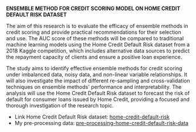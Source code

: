 **ENSEMBLE METHOD FOR CREDIT SCORING MODEL ON HOME CREDIT DEFAULT RISK DATASET**

The aim of this research is to evaluate the efficacy of ensemble methods in credit scoring and provide practical recommendations for their selection and use. The AUC score of these methods will be compared to traditional machine learning models using the Home Credit Default Risk dataset from a 2018 Kaggle competition, which includes alternative data sources to predict the repayment capacity of clients and ensure a positive loan experience.

The study aims to identify effective ensemble methods for credit scoring under imbalanced data, noisy data, and non-linear variable relationships. It will also investigate the impact of different re-sampling and cross-validation techniques on ensemble methods' performance and interpretability. The analysis will use the Home Credit Default Risk dataset to forecast the risk of default for consumer loans issued by Home Credit, providing a focused and thorough investigation of the research topic.

+ Link Home Credit Default Risk dataset: [home-credit-default-risk](https://www.kaggle.com/competitions/home-credit-default-risk)
+ My pre-processing data: [pre-processing-home-credit-default-risk-data](https://www.kaggle.com/datasets/minhthu211/pre-processing-home-credit-default-risk-data)
